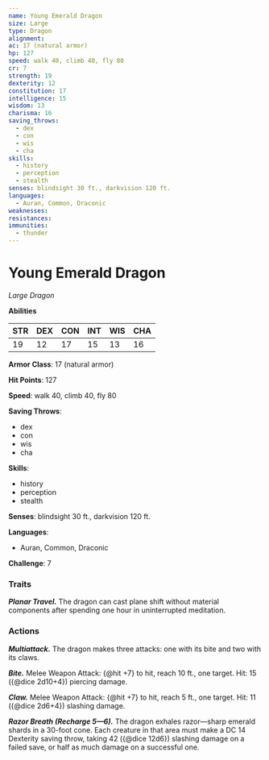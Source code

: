 ```yaml
---
name: Young Emerald Dragon
size: Large
type: Dragon
alignment: 
ac: 17 (natural armor)
hp: 127
speed: walk 40, climb 40, fly 80
cr: 7
strength: 19
dexterity: 12
constitution: 17
intelligence: 15
wisdom: 13
charisma: 16
saving_throws:
  - dex
  - con
  - wis
  - cha
skills:
  - history
  - perception
  - stealth
senses: blindsight 30 ft., darkvision 120 ft.
languages:
  - Auran, Common, Draconic
weaknesses:
resistances:
immunities:
  - thunder
---
```


# Young Emerald Dragon

*Large Dragon*

**Abilities**

| STR | DEX | CON | INT | WIS | CHA |
| --- | --- | --- | --- | --- | --- |
| 19 | 12 | 17 | 15 | 13 | 16 |

**Armor Class**: 17 (natural armor)

**Hit Points**: 127

**Speed**: walk 40, climb 40, fly 80

**Saving Throws**:
  - dex
  - con
  - wis
  - cha

**Skills**:
  - history
  - perception
  - stealth

**Senses**: blindsight 30 ft., darkvision 120 ft.

**Languages**:
  - Auran, Common, Draconic

**Challenge**: 7

### Traits
***Planar Travel.*** The dragon can cast plane shift without material components after spending one hour in uninterrupted meditation.

### Actions
***Multiattack.*** The dragon makes three attacks: one with its bite and two with its claws.

***Bite.*** Melee Weapon Attack: {@hit +7} to hit, reach 10 ft., one target. Hit: 15 ({@dice 2d10+4}) piercing damage.

***Claw.*** Melee Weapon Attack: {@hit +7} to hit, reach 5 ft., one target. Hit: 11 ({@dice 2d6+4}) slashing damage.

***Razor Breath (Recharge 5—6).*** The dragon exhales razor—sharp emerald shards in a 30-foot cone. Each creature in that area must make a DC 14 Dexterity saving throw, taking 42 ({@dice 12d6}) slashing damage on a failed save, or half as much damage on a successful one.

